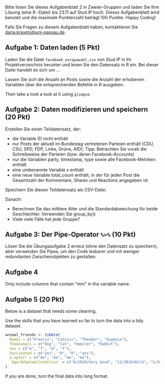Bitte lösen Sie dieses Aufgabenblatt 2 in Zweier-Gruppen und laden Sie Ihre Lösung (eine R.-Datei) bis 23.11 auf Stud.IP hoch. Dieses Aufgabenblatt wird benotet und die maximale Punktenzahl beträgt 100 Punkte. Happy Coding!

Falls Sie Fragen zu diesem Aufgabenblatt haben, kontaktieren Sie daria.kravets@uni-passau.de.

## Aufgabe 1: Daten laden (5 Pkt)

Laden Sie die Datei `facebook_europawahl.csv` von Stud.IP in Ihr Projektverzeichnis herunter und lesen Sie den Datensatz in R ein. Bei dieser Datei handelt es sich um ...

Lassen Sie sich die Anzahl an Posts sowie die Anzahl der erhobenen Variablen über die entsprechenden Befehle in R ausgeben. 

Then take a look a look at it using `glimpse`. 

## Aufgabe 2: Daten modifizieren und speichern (20 Pkt)

Erstellen Sie einen Teildatensatz, der:

* die Variable ID nicht enthält 
* nur Posts der aktuell im Bundestag vertretenen Parteien enthält (CDU, CSU, SPD, FDP, Linke, Grüne, AfD); Tipp: Betrachten Sie vorab die Schreibweise der Parteien (bzw. deren Facebook-Accounts)
* nur die Variablen party, timestamp, type sowie alle Facebook-Metriken enthält
* eine umbenannte Variable x enthält
* eine neue Variable total_count enthält, in der für jeden Post die Gesamtzahl der Kommentare, Shares und Reactions angegeben ist

Speichern Sie diesen Teildatensatz als CSV-Datei.

Danach: 

* Berechnen Sie das mittlere Alter und die Standardabweichung für beide Geschlechter. Verwenden Sie group_by()
* Viele viele Fälle hat jede Gruppe? 

## Aufgabe 3: Der Pipe-Operator `%>%` (10 Pkt)

Lösen Sie die Übungsaufgabe 2 erneut (ohne den Datensatz zu speichern), aber verwenden Sie Pipes, um den Code lesbarer und mit weniger redundanten Zwischenobjekten zu gestalten.

## Aufgabe 4

Only include columns that contain "mm" in the variable name.

## Aufgabe 5 (20 Pkt)

Below is a dataset that needs some cleaning.

Use the skills that you have learned so far to turn the data into a tidy dataset.

```r
animal_friends <- tibble(
  Names = c("Francis", "Catniss", "Theodor", "Eugenia"),
  TheAnimals = c("Dog", "Cat", "Hamster", "Rabbit"),
  Sex = c("m", "f", "m", "f"),
  Vaccinated = c("yes", "0", "0", "yes"),
  a_opterr = c("me", "me", "me", "me"),
  `Age/Adopted/Condition` = c("8/2020/Very Good", "13/2019/Wild", "1/2021/Fair", "2/2020/Good")    
) 
```

If you are done, turn the final data into long format.


